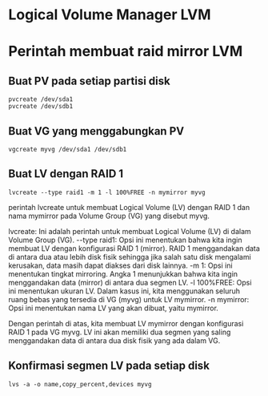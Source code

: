 # Logical Volume Manager LVM

# Perintah membuat raid mirror LVM

## Buat PV pada setiap partisi disk
```
pvcreate /dev/sda1
pvcreate /dev/sdb1
```

## Buat VG yang menggabungkan PV
```
vgcreate myvg /dev/sda1 /dev/sdb1
```

## Buat LV dengan RAID 1
```
lvcreate --type raid1 -m 1 -l 100%FREE -n mymirror myvg
```
perintah lvcreate untuk membuat Logical Volume (LV) dengan RAID 1 dan nama mymirror pada Volume Group (VG) yang disebut myvg.

lvcreate: Ini adalah perintah untuk membuat Logical Volume (LV) di dalam Volume Group (VG).
--type raid1: Opsi ini menentukan bahwa kita ingin membuat LV dengan konfigurasi RAID 1 (mirror). RAID 1 menggandakan data di antara dua atau lebih disk fisik sehingga jika salah satu disk mengalami kerusakan, data masih dapat diakses dari disk lainnya.
-m 1: Opsi ini menentukan tingkat mirroring. Angka 1 menunjukkan bahwa kita ingin menggandakan data (mirror) di antara dua segmen LV.
-l 100%FREE: Opsi ini menentukan ukuran LV. Dalam kasus ini, kita menggunakan seluruh ruang bebas yang tersedia di VG (myvg) untuk LV mymirror.
-n mymirror: Opsi ini menentukan nama LV yang akan dibuat, yaitu mymirror.

Dengan perintah di atas, kita membuat LV mymirror dengan konfigurasi RAID 1 pada VG myvg. LV ini akan memiliki dua segmen yang saling menggandakan data di antara dua disk fisik yang ada dalam VG.

## Konfirmasi segmen LV pada setiap disk
```
lvs -a -o name,copy_percent,devices myvg
```

